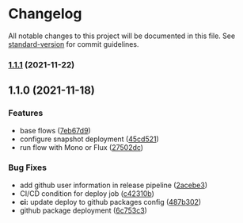# Changelog

All notable changes to this project will be documented in this file. See [standard-version](https://github.com/conventional-changelog/standard-version) for commit guidelines.

### [1.1.1](https://github.com/juliengalet/reactor-flow/compare/v1.1.0...v1.1.1) (2021-11-22)

## 1.1.0 (2021-11-18)


### Features

* base flows ([7eb67d9](https://github.com/juliengalet/reactor-flow/commit/7eb67d9c84a8417045bff90eac4e5660fc403214))
* configure snapshot deployment ([45cd521](https://github.com/juliengalet/reactor-flow/commit/45cd52113963d8d9fb6f4330325cbf3b14f482c1))
* run flow with Mono or Flux ([27502dc](https://github.com/juliengalet/reactor-flow/commit/27502dce5f06146ab6ae6ee8c497da0e7e2358c7))


### Bug Fixes

* add github user information in release pipeline ([2acebe3](https://github.com/juliengalet/reactor-flow/commit/2acebe3d38cfe7f2e36c85baedd77fa97c5c9822))
* CI/CD condition for deploy job ([c42310b](https://github.com/juliengalet/reactor-flow/commit/c42310bc12103d8b42560a1160cca359bec68b80))
* **ci:** update deploy to github packages config ([487b302](https://github.com/juliengalet/reactor-flow/commit/487b302d9dc9f21286f0e99a025b57ef185f832f))
* github package deployment ([6c753c3](https://github.com/juliengalet/reactor-flow/commit/6c753c33a5f57a87aabc6feb5a098f2d12301708))
